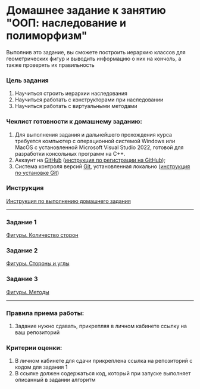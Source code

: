 # Домашнее задание к занятию "ООП: наследование и полиморфизм"

Выполнив это задание, вы сможете построить иерархию классов для геометрических фигур и выводить информацию о них на кончоль, а также проверять их правильность

### Цель задания

1. Научиться строить иерархии наследования
2. Научиться работать с конструкторами при наследовании
3. Научиться работать с виртуальными методами

### Чеклист готовности к домашнему заданию:

1. Для выполнения задания и дальнейшего прохождения курса требуется компьютер с операционной системой Windows или MacOS с установленной Microsoft Visual Studio 2022, готовой для разработки консольных программ на C++.
2. Аккаунт на [GitHub](https://github.com/) ([инструкция по регистрации на GitHub](https://github.com/netology-code/cppm-homeworks/tree/main/common/sign%20up));
3. Система контроля версий [Git](https://git-scm.com/), установленная локально ([инструкция по установке Git](https://github.com/netology-code/cppm-homeworks/tree/main/common/download))

### Инструкция

[Инструкция по выполнению домашнего задания](https://github.com/netology-code/cppm-homeworks/blob/main/common/readme.md)

------

### Задание 1

[Фигуры. Количество сторон](01)

### Задание 2

[Фигуры. Стороны и углы](02)

### Задание 3

[Фигуры. Методы](02)

------

### Правила приема работы:

1. Задание нужно сдавать, прикрепляя в личном кабинете ссылку на ваш репозиторий

### Критерии оценки:

1. В личном кабинете для сдачи прикреплена ссылка на репозиторий с кодом для задания 1
2. В ссылке должен содержаться код, который при запуске выполняет описанный в задании алгоритм




